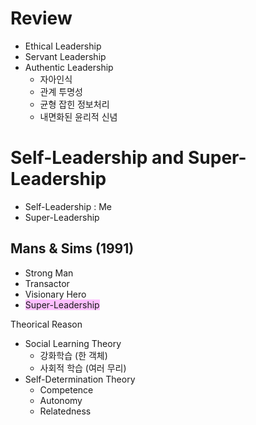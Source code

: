 
# Review
- Ethical Leadership
- Servant Leadership
- Authentic Leadership
	- 자아인식
	- 관계 투명성
	- 균형 잡힌 정보처리
	- 내면화된 윤리적 신념

# Self-Leadership and Super-Leadership

- Self-Leadership  : Me
- Super-Leadership 

## Mans & Sims (1991)
- Strong Man
- Transactor
- Visionary Hero
- <span style="background:#fdbfff">Super-Leadership</span>

Theorical Reason
- Social Learning Theory
	- 강화학습 (한 객체)
	- 사회적 학습 (여러 무리)
- Self-Determination Theory
	- Competence
	- Autonomy
	- Relatedness